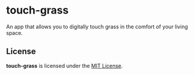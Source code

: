 # touch-grass
An app that allows you to digitally touch grass in the comfort of your living space.

## License
**touch-grass** is licensed under the [MIT License](https://github.com/willuhm-js/touch-grass/blob/main/LICENSE).
